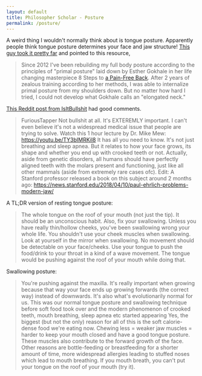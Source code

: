 ```yaml
---
layout: default
title: Philosopher Scholar - Posture
permalink: /posture/
---
```


A weird thing I wouldn't normally think about is tongue posture. Apparently people think tongue posture determines your face and jaw structure! [This guy took it pretty far](https://ronaldead.com/blog/2018/2/19/i-finally-figured-out-proper-tongue-posture) and pointed to this resource,
>Since 2012 I've been rebuilding my full body posture according to the principles of "primal posture" laid down by Esther Gokhale in her life changing masterpiece 8 Steps to [a Pain-Free Back](https://www.goodreads.com/book/show/2275868.8_Steps_to_a_Pain_Free_Back).
After 2 years of zealous training according to her methods, I was able to internalize primal posture from my shoulders down. But no matter how hard I tried, I could not develop what Gokhale calls an "elongated neck."


[This Reddit post from IsItBullshit](https://www.reddit.com/r/IsItBullshit/comments/8uu1fp/isitbullshit_tongue_posture_is_important_and_can/) had good comments.

>FuriousTapper
Not bullshit at all. It's EXTEREMLY important. I can't even believe it's not a widespread medical issue that people are trying to solve.
Watch this 1 hour lecture by Dr. Mike Mew: https://youtu.be/TY3bIMRKil8
It has all you need to know.
It's not just breathing and sleep apnea. But it relates to how your face grows, its shape and whether you end up with crooked teeth or not. Actually, aside from genetic disorders, all humans should have perfectly aligned teeth with the molars present and functioning, just like all other mammals (aside from extremely rare cases ofc).
Edit: A Stanford professor released a book on this subject around 2 months ago: https://news.stanford.edu/2018/04/10/paul-ehrlich-problems-modern-jaw/

A TL;DR version of resting tongue posture:

>The whole tongue on the roof of your mouth (not just the tip). It should be an unconscious habit.
Also, fix your swallowing. Unless you have really thin/hollow cheeks, you've been swallowing wrong your whole life. You shouldn't use your cheek muscles when swallowing.
Look at yourself in the mirror when swallowing. No movement should be detectable on your face/cheeks. Use your tongue to push the food/drink to your throat in a kind of a wave movement. The tongue would be pushing against the roof of your mouth while doing that.

Swallowing posture:

> You're pushing against the maxilla. It's really important when growing because that way your face ends up growing forwards (the correct way) instead of downwards.
It's also what's evolutionarily normal for us. This was our normal tongue posture and swallowing technique before soft food took over and the modern phenomenon of crooked teeth, mouth breathing, sleep apnea etc started appearing
Yes, the biggest (but not the only) reason for all of this is the soft calorie-dense food we're eating now. Chewing less = weaker jaw muscles = harder to keep your mouth closed and have a good tongue posture. These muscles also contribute to the forward growth of the face. Other reasons are bottle-feeding or breastfeeding for a shorter amount of time, more widespread allergies leading to stuffed noses which lead to mouth breathing. If you mouth breath, you can't put your tongue on the roof of your mouth (try it).
